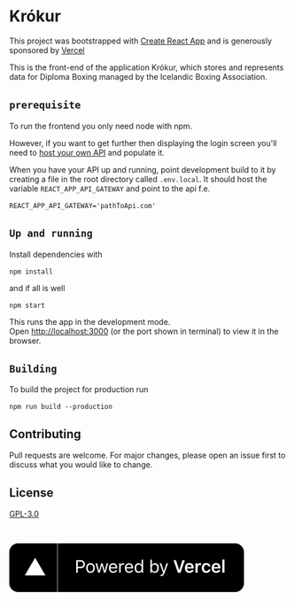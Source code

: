 # Krókur

This project was bootstrapped with [Create React App](https://github.com/facebook/create-react-app) and is generously sponsored by [Vercel](https://vercel.com?utm_source=krokur&utm_campaign=oss)

This is the front-end of the application Krókur, which stores and represents data for Diploma Boxing managed by the Icelandic Boxing Association.

## `prerequisite`

To run the frontend you only need node with npm.

However, if you want to get further then displaying the login screen you'll need to [host your own API](https://github.com/hnefaleikasamband/krokur-api) and populate it.

When you have your API up and running, point development build to it by creating a file in the root directory called `.env.local`. It should host the variable `REACT_APP_API_GATEWAY` and point to the api f.e.

```
REACT_APP_API_GATEWAY='pathToApi.com'
```

## `Up and running`

Install dependencies with

```
npm install
```

and if all is well

```
npm start
```

This runs the app in the development mode.<br>
Open [http://localhost:3000](http://localhost:3000) (or the port shown in terminal) to view it in the browser.

## `Building`

To build the project for production run

```
npm run build --production
```

## Contributing

Pull requests are welcome. For major changes, please open an issue first to discuss what you would like to change.

## License

[GPL-3.0](https://github.com/hnefaleikasamband/krokur-web/blob/master/LICENSE)

<br>

[![Powered by Vercel](src/assets/powered-by-vercel.svg?raw=true "Powered by Vercel")](https://vercel.com?utm_source=hnefaleikasamband&utm_campaign=oss)
